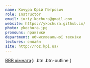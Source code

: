 ```yaml
---
name: Кочура Юрій Петрович
role: Instructor
email: iuriy.kochura@gmail.com
website: https://ykochura.github.io/
photo: ykochura.jpg
pronouns: практики
department: обчислювальної техніки
lectures: онлайн
site: http://roz.kpi.ua/
---
```


[BBB кімната](https://bbb.comsys.kpi.ua/rooms/yur-epq-or2-crj/join){: .btn .btn-outline }
